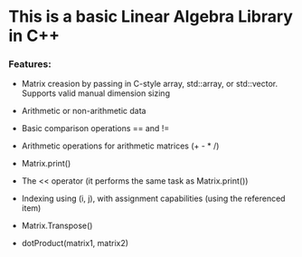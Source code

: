 # This is a basic Linear Algebra Library in C++

### Features:

* Matrix creasion by passing in C-style array, std::array, or std::vector. Supports valid manual dimension sizing

* Arithmetic or non-arithmetic data

* Basic comparison operations == and !=

* Arithmetic operations for arithmetic matrices (+ - * /)

* Matrix.print()

* The << operator (it performs the same task as Matrix.print())

* Indexing using (i, j), with assignment capabilities (using the referenced item)

* Matrix.Transpose()

* dotProduct(matrix1, matrix2)